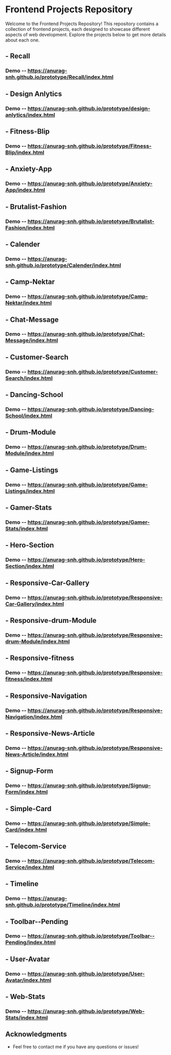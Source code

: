 # Frontend Projects Repository

Welcome to the Frontend Projects Repository! This repository contains a collection of frontend projects, each designed to showcase different aspects of web development. Explore the projects below to get more details about each one.

## - Recall

### Demo -- https://anurag-snh.github.io/prototype/Recall/index.html

## - Design Anlytics

### Demo -- https://anurag-snh.github.io/prototype/design-anlytics/index.html

## - Fitness-Blip

### Demo -- https://anurag-snh.github.io/prototype/Fitness-Blip/index.html

## - Anxiety-App

### Demo -- https://anurag-snh.github.io/prototype/Anxiety-App/index.html

## - Brutalist-Fashion

### Demo -- https://anurag-snh.github.io/prototype/Brutalist-Fashion/index.html

## - Calender

### Demo -- https://anurag-snh.github.io/prototype/Calender/index.html

## - Camp-Nektar

### Demo -- https://anurag-snh.github.io/prototype/Camp-Nektar/index.html

## - Chat-Message

### Demo -- https://anurag-snh.github.io/prototype/Chat-Message/index.html

## - Customer-Search

### Demo -- https://anurag-snh.github.io/prototype/Customer-Search/index.html

## - Dancing-School

### Demo -- https://anurag-snh.github.io/prototype/Dancing-School/index.html

## - Drum-Module

### Demo -- https://anurag-snh.github.io/prototype/Drum-Module/index.html

## - Game-Listings

### Demo -- https://anurag-snh.github.io/prototype/Game-Listings/index.html

## - Gamer-Stats

### Demo -- https://anurag-snh.github.io/prototype/Gamer-Stats/index.html

## - Hero-Section

### Demo -- https://anurag-snh.github.io/prototype/Hero-Section/index.html

## - Responsive-Car-Gallery

### Demo -- https://anurag-snh.github.io/prototype/Responsive-Car-Gallery/index.html

## - Responsive-drum-Module

### Demo -- https://anurag-snh.github.io/prototype/Responsive-drum-Module/index.html

## - Responsive-fitness

### Demo -- https://anurag-snh.github.io/prototype/Responsive-fitness/index.html

## - Responsive-Navigation

### Demo -- https://anurag-snh.github.io/prototype/Responsive-Navigation/index.html

## - Responsive-News-Article

### Demo -- https://anurag-snh.github.io/prototype/Responsive-News-Article/index.html

## - Signup-Form

### Demo -- https://anurag-snh.github.io/prototype/Signup-Form/index.html

## - Simple-Card

### Demo -- https://anurag-snh.github.io/prototype/Simple-Card/index.html

## - Telecom-Service

### Demo -- https://anurag-snh.github.io/prototype/Telecom-Service/index.html

## - Timeline

### Demo -- https://anurag-snh.github.io/prototype/Timeline/index.html

## - Toolbar--Pending

### Demo -- https://anurag-snh.github.io/prototype/Toolbar--Pending/index.html

## - User-Avatar

### Demo -- https://anurag-snh.github.io/prototype/User-Avatar/index.html

## - Web-Stats

### Demo -- https://anurag-snh.github.io/prototype/Web-Stats/index.html

## Acknowledgments

- Feel free to contact me if you have any questions or issues!
